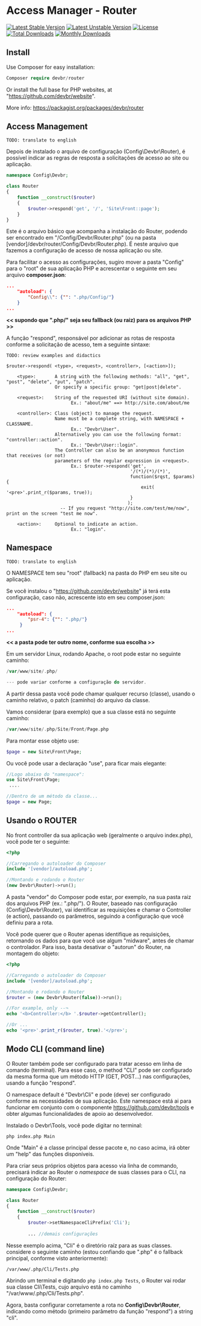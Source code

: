 # Access Manager - Router

[![Latest Stable Version](https://poser.pugx.org/devbr/website/v/stable)](https://packagist.org/packages/devbr/router)
[![Latest Unstable Version](https://poser.pugx.org/devbr/website/v/unstable)](https://packagist.org/packages/devbr/router)
[![License](https://poser.pugx.org/devbr/website/license)](https://packagist.org/packages/devbr/router)
[![Total Downloads](https://poser.pugx.org/devbr/website/downloads)](https://packagist.org/packages/devbr/router)
[![Monthly Downloads](https://poser.pugx.org/devbr/website/d/monthly)](https://packagist.org/packages/devbr/router)

## Install

Use Composer for easy installation:

```php
Composer require devbr/router 
```

Or install the full base for PHP websites, at "https://github.com/devbr/website".

More info: https://packagist.org/packages/devbr/router

## Access Management

```TODO: translate to english``` 

Depois de instalado o arquivo de configuração (Config\Devbr\Router), é possível indicar as regras de resposta a solicitações de acesso ao site ou aplicação.

```php
namespace Config\Devbr;

class Router
{
    function __construct($router)
    {
        $router->respond('get', '/', 'Site\Front::page');
    }
}
```
Este é o arquivo básico que acompanha a instalação do Router, podendo ser encontrado em "/Config/Devbr/Router.php" (ou na pasta [vendor]/devbr/router/Config/Devbr/Router.php). É neste arquivo que fazemos a configuração de acesso de nossa aplicação ou site.

Para facilitar o acesso as configurações, sugiro mover a pasta "Config" para o "root" de sua aplicação PHP e acrescentar o seguinte em seu arquivo **composer.json**:

```json
...
    "autoload": {
        "Config\\": {"": ".php/Config/"}
    }
...
```
<b><< supondo que ".php/" seja seu fallback (ou raiz) para os arquivos PHP >></b>

A função "respond", responsável por adicionar as rotas de resposta conforme a solicitação de acesso, tem a seguinte sintaxe:

```shell
TODO: review examples and didactics

$router->respond( <type>, <request>, <controller>, [<action>]);
        
    <type>:       A string with the following methods: "all", "get", "post", "delete", "put", "patch".
                  Or specify a specific group: "get|post|delete".
                          
    <request>:    String of the requested URI (without site domain).
                        Ex.: "about/me" ==> http://site.com/about/me
            
    <controller>: Class (object) to manage the request.
                  Name must be a complete string, with NAMESPACE + CLASSNAME. 
                        Ex.: "Devbr\User".
                  Alternatively you can use the following format: "controller::action". 
                        Ex.: "Devbr\User::login".
                  The Controller can also be an anonymous function that receives (or not)
                  parameters of the regular expression in <request>.
                        Ex.: $router->respond('get', 
                                              '/(*)/(*)/(*)', 
                                              function($rqst, $params){ 
                                                  exit( '<pre>'.print_r($params, true));
                                              }
                                             );
                    -- If you request "http://site.com/test/me/now", print on the screen "test me now".
            
    <action>:     Optional to indicate an action. 
                        Ex.: "login".
```

## Namespace

```TODO: translate to english```

O NAMESPACE tem seu "root" (fallback) na pasta do PHP em seu site ou aplicação.

Se você instalou o "https://github.com/devbr/website" já terá esta configuração, caso não, acrescente isto em seu composer.json:

```json
...
    "autoload": {
        "psr-4": {"": ".php/"}
     }
...    
```
<b><< a pasta pode ter outro nome, conforme sua escolha >></b>

Em um servidor Linux, rodando Apache, o root pode estar no seguinte caminho:
```php
/var/www/site/.php/

--- pode variar conforme a configuração do servidor.
```
A partir dessa pasta você pode chamar qualquer recurso (classe), usando o caminho relativo, o patch (caminho) do arquivo da classe.

Vamos considerar (para exemplo) que a sua classe está no seguinte caminho:

```php
/var/www/site/.php/Site/Front/Page.php
```

Para montar esse objeto use:

```php
$page = new Site\Front\Page;
```

Ou você pode usar a declaração "use", para ficar mais elegante:

```php
//Logo abaixo do "namespace":
use Site\Front\Page;
 ....

//Dentro de um método da classe...
$page = new Page;
```

## Usando o ROUTER

No front controller da sua aplicação web (geralmente o arquivo index.php), você pode ter o seguinte:

```php
<?php

//Carregando o autoloader do Composer
include '[vendor]/autoload.php';

//Montando e rodando o Router
(new Devbr\Router)->run();
```

A pasta "vendor" do Composer pode estar, por exemplo, na sua pasta raiz dos arquivos PHP (ex.: ".php/").
O Router, baseado nas configuração (Config\Devbr\Router), vai identificar as requisições e chamar o Controller (e action), passando os parâmetros, seguindo a configuração que você definiu para a rota.

Você pode querer que o Router apenas identifique as requisições, retornando os dados para que você use algum "midware", antes de chamar o controlador. Para isso, basta desativar o "autorun" do Router, na montagem do objeto:

```php
<?php

//Carregando o autoloader do Composer
include '[vendor]/autoload.php';

//Montando e rodando o Router
$router = (new Devbr\Router(false))->run();

//For example, only --¬
echo '<b>Controller:</b> '.$router->getController();

//Or ...
echo '<pre>'.print_r($router, true).'</pre>';
```

## Modo CLI (command line)

O Router também pode ser configurado para tratar acesso em linha de comando (terminal). Para esse caso, o method "CLI" pode ser configurado da mesma forma que um método HTTP (GET, POST...) nas configurações, usando a função "respond".

O namespace default é "Devbr\Cli" e pode (deve) ser configurado conforme as necessidades de sua aplicação. Este namespace está ai para funcionar em conjunto com o componente https://github.com/devbr/tools e obter algumas funcionalidades de apoio ao desenvolvedor.

Instalado o Devbr\Tools, você pode digitar no terminal:

```shell
php index.php Main
```

Onde "Main" é a classe principal desse pacote e, no caso acima, irá obter um "help" das funções disponíveis.

Para criar seus próprios objetos para acesso via linha de commando, precisará indicar ao Router o *namespace* de suas classes para o CLI, na configuração do Router:

```php
namespace Config\Devbr;

class Router
{
    function __construct($router)
    {
        $router->setNamespaceCliPrefix('Cli');
        
        ... //demais configurações
```

Nesse exemplo acima, "Cli" é o diretório raíz para as suas classes. considere o seguinte caminho (estou confiando que ".php" é o fallback principal, conforme visto anteriormente):

```shell
/var/www/.php/Cli/Tests.php
```

Abrindo um terminal e digitando ``` php index.php Tests ```, o Router vai rodar sua classe Cli\Tests, cujo arquivo está no caminho "/var/www/.php/Cli/Tests.php".

Agora, basta configurar corretamente a rota no **Config\Devbr\Router**, indicando como método (primeiro parâmetro da função "respond") a string "cli".
